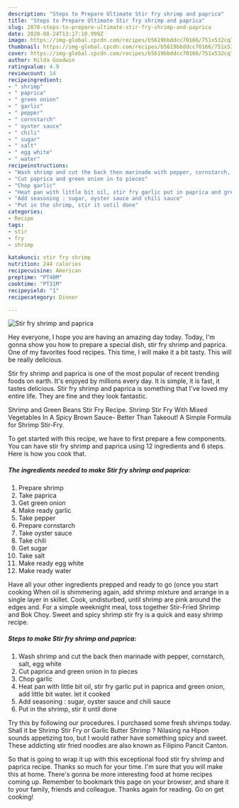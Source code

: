 ```yaml
---
description: "Steps to Prepare Ultimate Stir fry shrimp and paprica"
title: "Steps to Prepare Ultimate Stir fry shrimp and paprica"
slug: 2870-steps-to-prepare-ultimate-stir-fry-shrimp-and-paprica
date: 2020-08-24T13:17:10.999Z
image: https://img-global.cpcdn.com/recipes/b5619bbddcc70166/751x532cq70/stir-fry-shrimp-and-paprica-recipe-main-photo.jpg
thumbnail: https://img-global.cpcdn.com/recipes/b5619bbddcc70166/751x532cq70/stir-fry-shrimp-and-paprica-recipe-main-photo.jpg
cover: https://img-global.cpcdn.com/recipes/b5619bbddcc70166/751x532cq70/stir-fry-shrimp-and-paprica-recipe-main-photo.jpg
author: Hilda Goodwin
ratingvalue: 4.9
reviewcount: 14
recipeingredient:
- " shrimp"
- " paprica"
- " green onion"
- " garlic"
- " pepper"
- " cornstarch"
- " oyster sauce"
- " chili"
- " sugar"
- " salt"
- " egg white"
- " water"
recipeinstructions:
- "Wash shrimp and cut the back then marinade with pepper, cornstarch, salt, egg white"
- "Cut paprica and green onion in to pieces"
- "Chop garlic"
- "Heat pan with little bit oil, stir fry garlic put in paprica and green onion, add little bit water. let it cooked"
- "Add seasoning : sugar, oyster sauce and chili sauce"
- "Put in the shrimp, stir it until done"
categories:
- Recipe
tags:
- stir
- fry
- shrimp

katakunci: stir fry shrimp 
nutrition: 244 calories
recipecuisine: American
preptime: "PT40M"
cooktime: "PT31M"
recipeyield: "1"
recipecategory: Dinner

---
```



![Stir fry shrimp and paprica](https://img-global.cpcdn.com/recipes/b5619bbddcc70166/751x532cq70/stir-fry-shrimp-and-paprica-recipe-main-photo.jpg)

Hey everyone, I hope you are having an amazing day today. Today, I'm gonna show you how to prepare a special dish, stir fry shrimp and paprica. One of my favorites food recipes. This time, I will make it a bit tasty. This will be really delicious.

Stir fry shrimp and paprica is one of the most popular of recent trending foods on earth. It's enjoyed by millions every day. It is simple, it is fast, it tastes delicious. Stir fry shrimp and paprica is something that I've loved my entire life. They are fine and they look fantastic.

Shrimp and Green Beans Stir Fry Recipe. Shrimp Stir Fry With Mixed Vegetables In A Spicy Brown Sauce- Better Than Takeout! A Simple Formula for Shrimp Stir-Fry.


To get started with this recipe, we have to first prepare a few components. You can have stir fry shrimp and paprica using 12 ingredients and 6 steps. Here is how you cook that.

<!--inarticleads1-->

##### The ingredients needed to make Stir fry shrimp and paprica:

1. Prepare  shrimp
1. Take  paprica
1. Get  green onion
1. Make ready  garlic
1. Take  pepper
1. Prepare  cornstarch
1. Take  oyster sauce
1. Take  chili
1. Get  sugar
1. Take  salt
1. Make ready  egg white
1. Make ready  water


Have all your other ingredients prepped and ready to go (once you start cooking When oil is shimmering again, add shrimp mixture and arrange in a single layer in skillet. Cook, undisturbed, until shrimp are pink around the edges and. For a simple weeknight meal, toss together Stir-Fried Shrimp and Bok Choy. Sweet and spicy shrimp stir fry is a quick and easy shrimp recipe. 

<!--inarticleads2-->

##### Steps to make Stir fry shrimp and paprica:

1. Wash shrimp and cut the back then marinade with pepper, cornstarch, salt, egg white
1. Cut paprica and green onion in to pieces
1. Chop garlic
1. Heat pan with little bit oil, stir fry garlic put in paprica and green onion, add little bit water. let it cooked
1. Add seasoning : sugar, oyster sauce and chili sauce
1. Put in the shrimp, stir it until done


Try this by following our procedures. I purchased some fresh shrimps today. Shall it be Shrimp Stir Fry or Garlic Butter Shrimp ? Nilasing na Hipon sounds appetizing too, but I would rather have something spicy and sweet. These addicting stir fried noodles are also known as Filipino Pancit Canton. 

So that is going to wrap it up with this exceptional food stir fry shrimp and paprica recipe. Thanks so much for your time. I'm sure that you will make this at home. There's gonna be more interesting food at home recipes coming up. Remember to bookmark this page on your browser, and share it to your family, friends and colleague. Thanks again for reading. Go on get cooking!
